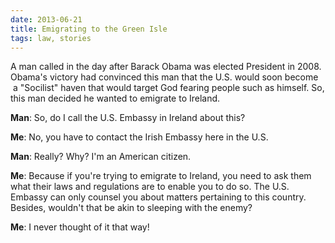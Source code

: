 ```yaml
---
date: 2013-06-21
title: Emigrating to the Green Isle
tags: law, stories
---
```


A man called in the day after Barack Obama was elected President in 2008. Obama's victory had convinced this man that the U.S. would soon become  a "Socilist" haven that would target God fearing people such as himself. So, this man decided he wanted to emigrate to Ireland.

**Man**: So, do I call the U.S. Embassy in Ireland about this?

**Me**: No, you have to contact the Irish Embassy here in the U.S.

**Man**: Really? Why? I'm an American citizen.

**Me**: Because if you're trying to emigrate to Ireland, you need to ask them what their laws and regulations are to enable you to do so. The U.S. Embassy can only counsel you about matters pertaining to this country. Besides, wouldn't that be akin to sleeping with the enemy?

**Me**: I never thought of it that way!